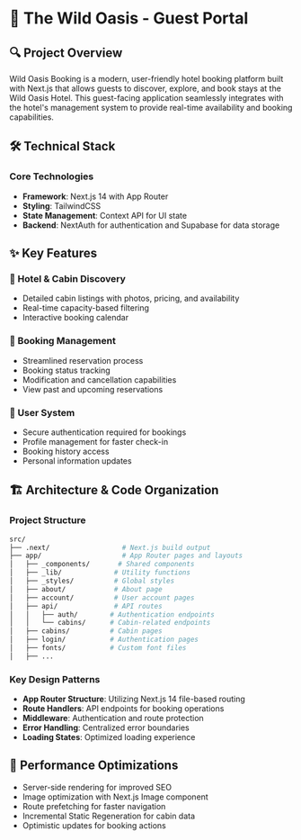# 🌴 The Wild Oasis - Guest Portal

## 🔍 Project Overview

Wild Oasis Booking is a modern, user-friendly hotel booking platform built with Next.js that allows guests to discover, explore, and book stays at the Wild Oasis Hotel. This guest-facing application seamlessly integrates with the hotel's management system to provide real-time availability and booking capabilities.

## 🛠 Technical Stack

### Core Technologies

- **Framework**: Next.js 14 with App Router
- **Styling**: TailwindCSS
- **State Management**: Context API for UI state
- **Backend**: NextAuth for authentication and Supabase for data storage

## ✨ Key Features

### 🏨 Hotel & Cabin Discovery

- Detailed cabin listings with photos, pricing, and availability
- Real-time capacity-based filtering
- Interactive booking calendar

### 📅 Booking Management

- Streamlined reservation process
- Booking status tracking
- Modification and cancellation capabilities
- View past and upcoming reservations

### 👤 User System

- Secure authentication required for bookings
- Profile management for faster check-in
- Booking history access
- Personal information updates

## 🏗 Architecture & Code Organization

### Project Structure

```bash
src/
├── .next/                  # Next.js build output
├── app/                    # App Router pages and layouts
│   ├── _components/       # Shared components
│   ├── _lib/             # Utility functions
│   ├── _styles/          # Global styles
│   ├── about/            # About page
│   ├── account/          # User account pages
│   ├── api/              # API routes
│   │   ├── auth/        # Authentication endpoints
│   │   └── cabins/      # Cabin-related endpoints
│   ├── cabins/          # Cabin pages
│   ├── login/           # Authentication pages
│   ├── fonts/           # Custom font files
│   ├── ...      
```

### Key Design Patterns

- **App Router Structure**: Utilizing Next.js 14 file-based routing
- **Route Handlers**: API endpoints for booking operations
- **Middleware**: Authentication and route protection
- **Error Handling**: Centralized error boundaries
- **Loading States**: Optimized loading experience

## 🚀 Performance Optimizations

- Server-side rendering for improved SEO
- Image optimization with Next.js Image component
- Route prefetching for faster navigation
- Incremental Static Regeneration for cabin data
- Optimistic updates for booking actions

